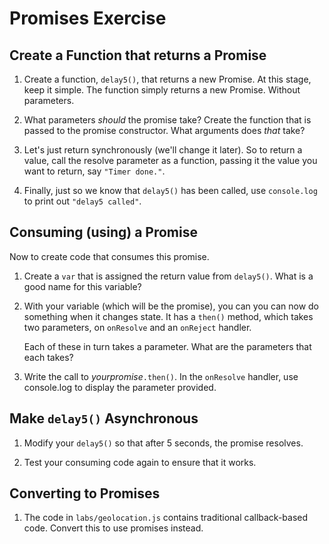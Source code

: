 # Promises Exercise

## Create a Function that returns a Promise

1. Create a function, `delay5()`, that returns a new Promise.
   At this stage, keep it simple. The function simply returns
   a new Promise. Without parameters.

1. What parameters _should_ the promise take?
   Create the function that is passed to the promise constructor.
   What arguments does _that_ take?

1. Let's just return synchronously (we'll change it later).
   So to return a value, call the resolve parameter as
   a function, passing it the value you want to return,
   say `"Timer done."`.

1. Finally, just so we know that `delay5()` has been called,
   use `console.log` to print out `"delay5 called"`.


## Consuming (using) a Promise

Now to create code that consumes this promise.

1. Create a `var` that is assigned the return value from `delay5()`.
   What is a good name for this variable?

1. With your variable (which will be the promise),
   you can you can now do something when it changes state.
   It has a `then()` method, which takes two parameters,
   on `onResolve` and an `onReject` handler.
   
   Each of these in turn takes a parameter.
   What are the parameters that each takes?

1. Write the call to _yourpromise_`.then()`.
   In the `onResolve` handler, use console.log to display
   the parameter provided.

## Make `delay5()` Asynchronous

1. Modify your `delay5()` so that after 5 seconds,
   the promise resolves.

1. Test your consuming code again to ensure that it works.


## Converting to Promises

1. The code in `labs/geolocation.js` contains traditional
   callback-based code. Convert this to use promises instead.

